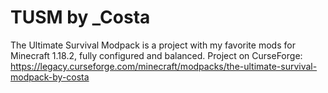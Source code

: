 # TUSM by _Costa
The Ultimate Survival Modpack is a project with my favorite mods for Minecraft 1.18.2, fully configured and balanced.
Project on CurseForge: https://legacy.curseforge.com/minecraft/modpacks/the-ultimate-survival-modpack-by-costa
